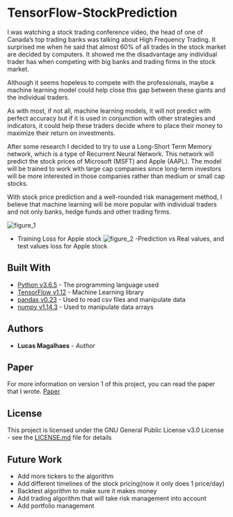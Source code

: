 # TensorFlow-StockPrediction

I was watching a stock trading conference video, the head of one of Canada’s top trading banks was talking about High Frequency Trading. It surprised me when he said that almost 60% of all trades in the stock market are decided by computers. It showed me the disadvantage any individual trader has when competing with big banks and trading firms in the stock market. 

Although it seems hopeless to compete with the professionals, maybe a machine learning model could help close this gap between these giants and the individual traders. 

As with most, if not all, machine learning models, it will not predict with perfect accuracy but if it is used in conjunction with other strategies and indicators, it could help these traders decide where to place their money to maximize their return on investments. 

After some research I decided to try to use a Long-Short Term Memory network, which is a type of Recurrent Neural Network. This network will predict the stock prices of Microsoft (MSFT) and Apple (AAPL). The model will be trained to work with large cap companies since long-term investors will be more interested in those companies rather than medium or small cap stocks. 

With stock price prediction and a well-rounded risk management method, I believe that machine learning will be more popular with individual traders and not only banks, hedge funds and other trading firms.

![figure_1](https://user-images.githubusercontent.com/15366367/53199334-d1cdf300-35ec-11e9-910d-5a7f91733184.png)
- Training Loss for Apple stock
![figure_2](https://user-images.githubusercontent.com/15366367/53199335-d1cdf300-35ec-11e9-950b-7bb70f8cebed.png)
-Prediction vs Real values, and test values loss for Apple stock

## Built With

* [Python v3.6.5](https://www.python.org/) - The programming language used
* [TensorFlow v1.12](https://www.tensorflow.org/) - Machine Learning library
* [pandas v0.23](https://pandas.pydata.org/) - Used to read csv files and manipulate data
* [numpy v1.14.3](http://www.numpy.org/) - Used to manipulate data arrays

## Authors

* **Lucas Magalhaes** - *Author*

## Paper

For more information on version 1 of this project, you can read the paper that I wrote.
[Paper](TensorFlow_StockPrediction_Paper.pdf)

## License

This project is licensed under the GNU General Public License v3.0 License - see the [LICENSE.md](LICENSE.md) file for details

## Future Work

* Add more tickers to the algorithm
* Add different timelines of the stock pricing(now it only does 1 price/day)
* Backtest algorithm to make sure it makes money
* Add trading algorithm that will take risk management into account
* Add portfolio management
